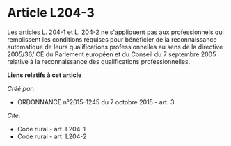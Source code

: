 # Article L204-3

Les articles L. 204-1 et L. 204-2 ne s'appliquent pas aux professionnels qui remplissent les conditions requises pour
bénéficier de la reconnaissance automatique de leurs qualifications professionnelles au sens de la directive 2005/36/ CE du
Parlement européen et du Conseil du 7 septembre 2005 relative à la reconnaissance des qualifications professionnelles.

**Liens relatifs à cet article**

_Créé par_:

  - ORDONNANCE n°2015-1245 du 7 octobre 2015 - art. 3

_Cite_:

  - Code rural - art. L204-1
  - Code rural - art. L204-2

